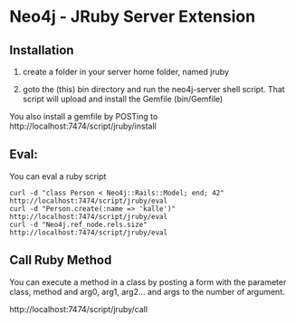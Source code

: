 Neo4j - JRuby Server Extension
===============================

Installation
------------

1. create a folder in your server home folder, named jruby

2. goto the (this) bin directory and run the neo4j-server shell script.
That script will upload and install the Gemfile (bin/Gemfile)

You also install a gemfile by POSTing to http://localhost:7474/script/jruby/install


Eval:
----

You can eval a ruby script

    curl -d "class Person < Neo4j::Rails::Model; end; 42" http://localhost:7474/script/jruby/eval
    curl -d "Person.create(:name => 'kalle')" http://localhost:7474/script/jruby/eval
    curl -d "Neo4j.ref_node.rels.size" http://localhost:7474/script/jruby/eval


Call Ruby Method
----------------

You can execute a method in a class by posting a form with the parameter class, method and arg0, arg1, arg2... and args to the number of argument.

http://localhost:7474/script/jruby/call
